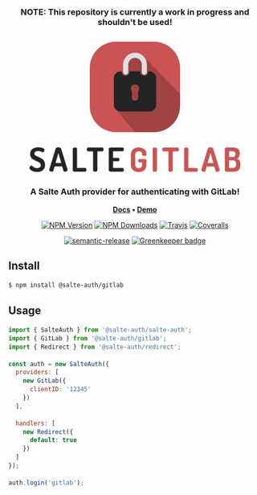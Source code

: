<h3 align="center">
	NOTE: This repository is currently a work in progress and shouldn't be used!
</h3>

<h2 align="center">
  <div>
    <a href="https://github.com/salte-auth/gitlab">
      <img height="180px" src="https://raw.githubusercontent.com/salte-auth/logos/master/images/logo.svg?sanitize=true">
      <br>
      <br>
      <img height="50px" src="https://raw.githubusercontent.com/salte-auth/logos/master/images/%40salte-auth/gitlab.svg?sanitize=true">
    </a>
  </div>
</h2>

<h3 align="center">
	A Salte Auth provider for authenticating with GitLab!
</h3>

<p align="center">
	<strong>
		<a href="https://salte-auth.gitbook.io">Docs</a>
		•
		<a href="https://salte-auth-demo.glitch.me">Demo</a>
	</strong>
</p>

<div align="center">

  [![NPM Version][npm-version-image]][npm-url]
  [![NPM Downloads][npm-downloads-image]][npm-url]
  [![Travis][travis-ci-image]][travis-ci-url]
  [![Coveralls][coveralls-image]][coveralls-url]

  [![semantic-release][semantic-release-image]][semantic-release-url]
  [![Greenkeeper badge][greenkeeper-image]][greenkeeper-url]

</div>

## Install

```sh
$ npm install @salte-auth/gitlab
```

## Usage

```js
import { SalteAuth } from '@salte-auth/salte-auth';
import { GitLab } from '@salte-auth/gitlab';
import { Redirect } from '@salte-auth/redirect';

const auth = new SalteAuth({
  providers: [
    new GitLab({
      clientID: '12345'
    })
  ],

  handlers: [
    new Redirect({
      default: true
    })
  ]
});

auth.login('gitlab');
```

[npm-version-image]: https://img.shields.io/npm/v/@salte-auth/gitlab.svg?style=flat
[npm-downloads-image]: https://img.shields.io/npm/dm/@salte-auth/gitlab.svg?style=flat
[npm-url]: https://npmjs.org/package/@salte-auth/gitlab

[travis-ci-image]: https://img.shields.io/travis/com/salte-auth/gitlab/master.svg?style=flat
[travis-ci-url]: https://travis-ci.com/salte-auth/gitlab

[coveralls-image]: https://img.shields.io/coveralls/salte-auth/gitlab/master.svg
[coveralls-url]: https://coveralls.io/github/salte-auth/gitlab?branch=master

[commitizen-image]: https://img.shields.io/badge/commitizen-friendly-brightgreen.svg
[commitizen-url]: https://commitizen.github.io/cz-cli/

[semantic-release-url]: https://github.com/semantic-release/semantic-release
[semantic-release-image]: https://img.shields.io/badge/%20%20%F0%9F%93%A6%F0%9F%9A%80-semantic--release-e10079.svg

[greenkeeper-image]: https://badges.greenkeeper.io/salte-auth/salte-auth.svg
[greenkeeper-url]: https://greenkeeper.io
